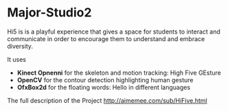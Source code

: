 # Major-Studio2

Hi5 is is a playful experience that gives a space for students to interact and communicate in order to encourage them to understand and embrace diversity.

It uses 
* **Kinect Opnenni** for the skeleton and motion tracking: High Five GEsture
* **OpenCV** for the contour detection highlighting human gesture
* **OfxBox2d** for the floating words: Hello in different languages


The full description of the Project
http://aimemee.com/sub/HiFive.html
